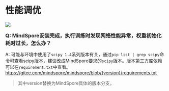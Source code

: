 ﻿# 性能调优

<a href="https://gitee.com/mindspore/docs/blob/r1.5/docs/mindspore/faq/source_zh_cn/performance_tuning.md" target="_blank"><img src="https://gitee.com/mindspore/docs/raw/r1.5/resource/_static/logo_source.png"></a>

<font size=3>**Q: MindSpore安装完成，执行训练时发现网络性能异常，权重初始化耗时过长，怎么办？**</font>  

A: 可能与环境中使用了`scipy 1.4`系列版本有关，通过`pip list | grep scipy`命令可查看scipy版本，建议改成MindSpore要求的`scipy`版本。版本第三方库依赖可以在`requirement.txt`中查看。
<https://gitee.com/mindspore/mindspore/blob/{version}/requirements.txt>
> 其中version替换为MindSpore具体的版本分支。
